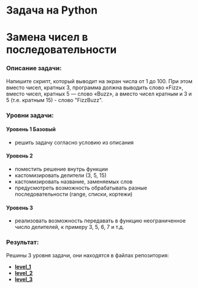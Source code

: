 # Задача на Python
# Замена чисел в последовательности
### Описание задачи:
Напишите скрипт, который выводит на экран числа от 1 до 100. При этом вместо чисел, кратных 3, программа должна выводить слово «Fizz», вместо чисел, кратных 5 — слово «Buzz», а вместо чисел кратным и 3 и 5 (т.е. кратным 15) - слово "FizzBuzz".
### Уровни задачи:
#### Уровень 1 Базовый
- решить задачу согласно условию из описания
#### Уровень 2
- поместить решение внутрь функции
- кастомизировать делители (3, 5, 15)
- кастомизировать название, заменяемых слов
- предусмотреть возможность обрабатывать разные последовательности (range, списки, кортежи)
#### Уровень 3
- реализовать возможность передавать в функцию неограниченное число делителей, к примеру 3, 5, 6, 7 и т.д.

### Результат:
Решины 3 уровня задачи, они находятся в файлах репозитория:
- [**level_1**](https://github.com/following-the-rabbit/ritm_test_task/blob/main/ritm_level_1.py)
- [**level_2**](https://github.com/following-the-rabbit/ritm_test_task/blob/main/ritm_level_2.py)
- [**level_3**](https://github.com/following-the-rabbit/ritm_test_task/blob/main/ritm_level_3.py)
